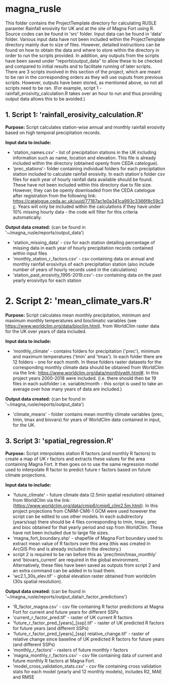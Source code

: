 # magna_rusle

This folder contains the ProjectTemplate directory for calculating RUSLE paramter Rainfall erosivity for UK and at the site of Magna Fort using R. Source codes can be found in 'src' folder. Input data can be found in 'data' folder. Various input data have not been included within the ProjectTemplate directory mainly due to size of files. However, detailed instructions can be found on how to obtain the data and where to store within the directory in order to run the scripts provided. In addition, any outputs from the scripts have been saved under "reports\output_data" to allow these to be checked and compared to initial results and to facilitate running of later scripts.  
There are 3 scripts involved in this section of the project, which are meant to be ran in the corresponding orders as they will use ouputs from previous scripts. However, outputs have been stored, as mentioned above, so not all scripts need to be ran. (For example, script 1 - rainfall_erosivity_calculation.R takes over an hour to run and thus providing output data allows this to be avoided.)  

## 1. Script 1: 'rainfall_erosivity_calculation.R'

**Purpose:** Script calculates station-wise annual and monthly rainfall erosivity based on high temporal precipitation records. 

**Input data to include:**

* 'station_names.csv' - list of precipitation stations in the UK including information such as name, location and elevation. This file is already included within the directory (obtained openly from CEDA catelogue).
* 'prec_stations'- folder containing individual folders for each precipitation station included to calculate rainfall erosivity. In each station's folder csv files for each year of hourly rainfall data available should be found. These have not been included within this directory due to file size. However, they can be openly downloaded from the CEDA catelogue after registration from the following link: https://catalogue.ceda.ac.uk/uuid/77187ac1e0a341ca993c3366f8c59c3c. Years will only be included within the calculations if they have under 10% missing hourly data - the code will filter for this criteria automatically. 

**Output data created:** (can be found in '~/magna_rusle/reports/output_data')

* 'station_missing_data' - csv for each station detailing percentage of missing data in each year of hourly precipitation records contained within input files
* 'monthly_station_r_factors.csv' - csv containing data on annual and monthly rainfall erosivitys of each precipitation station (also include number of years of hourly records used in the calculations)
* 'station_past_erosivity_1995-2019.csv'- csv containing data on the past yearly erosivitys for each station

# 2. Script 2: 'mean_climate_vars.R'

**Purpose:** Script calculates mean monthly precipitation, minimum and maximum monthly temperatures and bioclimatic variables (see https://www.worldclim.org/data/bioclim.html), from WorldClim raster data for the UK over years of data included. 

**Input data to include:**

* 'monthly_climate' - contains folders for precipitation ('prec'), minimum and maximum temperatures ('tmin' and 'tmax'). In each folder there are 12 folders - one for each month. In these folders raster datasets for the corresponding monthly climate data should be obtained from WorldClim via the link: https://www.worldclim.org/data/monthlywth.html#. In this project years 2000-2018 were included. (i.e. there should then be 19 files in each subfolder i.e. variable/month - this script is used to take an average over how many years of data are included.) 

**Output data created:** (can be found in '~/magna_rusle/reports/output_data')

* 'climate_means' - folder contains mean monthly climate variables (prec, tmin, tmax and biovars) for years of WorldClim data contained in input, for the UK. 

## 3. Script 3: 'spatial_regression.R'

**Purpose:** Script interpolates station R factors (and monthly R factors) to create a map of UK r factors and extracts these values for the area containing Magna Fort. It then goes on to use the same regression model used to interpolate R factor to predict future r factors based on future climate projections.

**Input data to include:**

* 'future_climate' - future climate data (2.5min spatial resolution) obtained from WorldClim via the link: (https://www.worldclim.org/data/cmip6/cmip6_clim2.5m.html). In this project projections from CNRM-CM6-1 GCM were used however the script can be edited to use other models. In each subdirectory (years/ssp) there should be 4 files corresponding to tmin, tmax, prec and bioc obtained for that yearly period and ssp from WorldClim. These have not been included due to large file sizes.
* 'magna_fort_boundary.shp' - shapefile of Magna Fort boundary used to extract mean value of R factors over this area (this was created in ArcGIS Pro and is already included in the directory.) 
* script 2 is required to be ran before this as 'prec/tmin/tmax_monthly' and 'biovars_current' are required in the global environment. Alternatively, these files have been saved as outputs from script 2 and an extra command can be added in to load them. 
* 'wc2.1_30s_elev.tif' - global elevation raster obtained from worldclim (30s spatial resolution).

**Output data created:** (can be found in '~/magna_rusle/reports/output_data/r_factor_predictions')

* 'R_factor_magna.csv' - csv file containing R factor predictions at Magna Fort for current and future years for different SSPs
* 'current_r_factor_pred.tif' - raster of UK current R factors
* 'future_r_factor_pred_[years]_[ssp].tif' - raster of UK predicted R factors for future years (and different SSPs)
* 'future_r_factor_pred_[years]_[ssp] relative_change.tif' - raster of relative change since baseline of UK predicted R factors for future years (and different SSPs)
* 'monthly_r_factors' - rasters of future monthly r factors 
* 'magna_monthly_r_factors.csv' - csv file containing data of current and future monthly R factors at Magna Fort. 
* 'model_cross_validation_stats.csv' - csv file containing cross validation stats for each model (yearly and 12 monthly models), includes R2, MAE and RMSE

